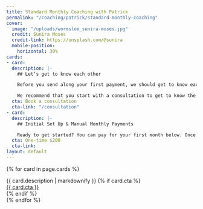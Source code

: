 ```yaml
---
title: Standard Monthly Coaching with Patrick
permalink: "/coaching/patrick/standard-monthly-coaching"
cover:
  image: "/uploads/wormsloe_sunira-moses.jpg"
  credit: Sunira Moses
  credit-link: https://unsplash.com/@sunira
  mobile-position:
    horizontal: 30%
cards:
- card: 
  description: |-
    ## Let’s get to know each other

    Before you send along your first payment, we should get to know each other first. If you haven’t already, go to the [contact](/contact) page and tell me about yourself, your goals, and your running history.

    We recommend that you start with a consultation to get to know the coach you will be working with.
  cta: Book a consultation
  cta-link: "/consultation"
- card: 
  description: |-
    ## Initial Set Up & Manual Monthly Payments

    Ready to get started? You can pay for your first month below. Once we are up and running, you will have to continue making manual payments here, or you can sign up for the subscription below for automated monthly payments.
  cta: One-time $200
  cta-link: 
layout: default
---
```


{% for card in page.cards %}
  <div class="width-s bg-white padding--m corner--all mb-l">
    {{ card.description | markdownify }}
    {% if card.cta %}
      <div class="button">
        <a href="{{ card.cta-link }}">{{ card.cta }}</a>
      </div>
    {% endif %}
  </div>
{% endfor %}
